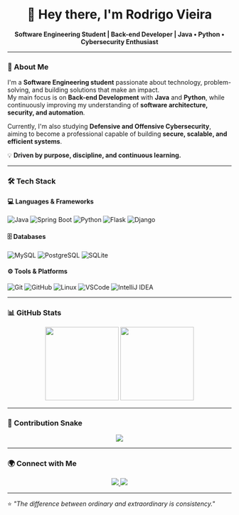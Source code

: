 <h1 align="center">👋 Hey there, I'm Rodrigo Vieira</h1>

<p align="center">
  <strong>Software Engineering Student | Back-end Developer | Java • Python • Cybersecurity Enthusiast</strong>
</p>

---

### 🧭 About Me
I'm a **Software Engineering student** passionate about technology, problem-solving, and building solutions that make an impact.  
My main focus is on **Back-end Development** with **Java** and **Python**, while continuously improving my understanding of **software architecture, security, and automation**.

Currently, I'm also studying **Defensive and Offensive Cybersecurity**, aiming to become a professional capable of building **secure, scalable, and efficient systems**.

💡 **Driven by purpose, discipline, and continuous learning.**

---

### 🛠️ Tech Stack

#### 💻 Languages & Frameworks
![Java](https://img.shields.io/badge/Java-ED8B00?style=for-the-badge&logo=java&logoColor=white)
![Spring Boot](https://img.shields.io/badge/Spring%20Boot-6DB33F?style=for-the-badge&logo=springboot&logoColor=white)
![Python](https://img.shields.io/badge/Python-3670A0?style=for-the-badge&logo=python&logoColor=ffdd54)
![Flask](https://img.shields.io/badge/Flask-000000?style=for-the-badge&logo=flask&logoColor=white)
![Django](https://img.shields.io/badge/Django-092E20?style=for-the-badge&logo=django&logoColor=white)

#### 🗄️ Databases
![MySQL](https://img.shields.io/badge/MySQL-00000F?style=for-the-badge&logo=mysql&logoColor=white)
![PostgreSQL](https://img.shields.io/badge/PostgreSQL-316192?style=for-the-badge&logo=postgresql&logoColor=white)
![SQLite](https://img.shields.io/badge/SQLite-07405E?style=for-the-badge&logo=sqlite&logoColor=white)

#### ⚙️ Tools & Platforms
![Git](https://img.shields.io/badge/Git-F05032?style=for-the-badge&logo=git&logoColor=white)
![GitHub](https://img.shields.io/badge/GitHub-181717?style=for-the-badge&logo=github&logoColor=white)
![Linux](https://img.shields.io/badge/Linux-FCC624?style=for-the-badge&logo=linux&logoColor=black)
![VSCode](https://img.shields.io/badge/VSCode-007ACC?style=for-the-badge&logo=visualstudiocode&logoColor=white)
![IntelliJ IDEA](https://img.shields.io/badge/IntelliJ_IDEA-000000?style=for-the-badge&logo=intellijidea&logoColor=white)

---

### 📊 GitHub Stats

<p align="center">
  <img src="https://github-readme-stats.vercel.app/api?username=Rodrigo-Avieira&show_icons=true&theme=tokyonight" height="165">
  <img src="https://github-readme-stats.vercel.app/api/top-langs/?username=Rodrigo-Avieira&layout=compact&theme=tokyonight" height="165">
</p>

---

### 🐍 Contribution Snake
<p align="center">
  <img src="https://github.com/Rodrigo-Avieira/Rodrigo-Avieira/blob/output/github-contribution-grid-snake.svg">
</p>

---

### 🌍 Connect with Me
<p align="center">
  <a href="https://www.linkedin.com/in/rodrigo-vieira-8a89211b2">
    <img src="https://img.shields.io/badge/LinkedIn-Rodrigo%20Vieira-blue?style=for-the-badge&logo=linkedin&logoColor=white" />
  </a>
  <a href="https://github.com/Rodrigo-Avieira">
    <img src="https://img.shields.io/badge/GitHub-Rodrigo%20Vieira-black?style=for-the-badge&logo=github&logoColor=white" />
  </a>
</p>

---

⭐ *"The difference between ordinary and extraordinary is consistency."*
